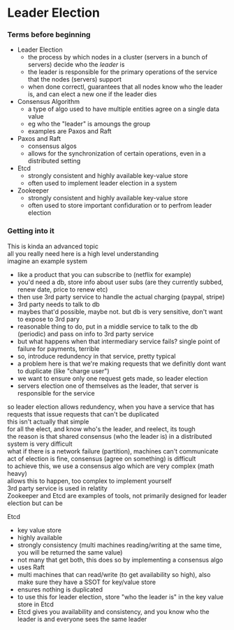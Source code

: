 # Leader Election

### Terms before beginning
- Leader Election
	- the process by which nodes in a cluster (servers in a bunch of servers) decide who the *leader* is
	- the leader is responsible for the primary operations of the service that the nodes (servers) support
	- when done correctl, guarantees that all nodes know who the leader is, and can elect a new one if the leader dies
- Consensus Algorithm
	- a type of algo used to have multiple entities agree on a single data value
	- eg who the "leader" is amoungs the group
	- examples are Paxos and Raft
- Paxos and Raft
	- consensus algos
	- allows for the synchronization of certain operations, even in a distributed setting
- Etcd
	- strongly consistent and highly available key-value store
	- often used to implement leader election in a system
- Zookeeper
	- strongly consistent and highly available key-value store
	- often used to store important confiduration or to perfrom leader election

### Getting into it
This is kinda an advanced topic \
all you really need here is a high level understanding \
imagine an example system
- like a product that you can subscribe to (netflix for example)
- you'd need a db, store info about user subs (are they currently subbed, renew date, price to renew etc)
- then use 3rd party service to handle the actual charging (paypal, stripe)
- 3rd party needs to talk to db 
- maybes that'd possible, maybe not. but db is very sensitive, don't want to expose to 3rd pary
- reasonable thing to do, put in a middle service to talk to the db (periodic) and pass on info to 3rd party service
- but what happens when that intermediary service fails? single point of failure for payments, terrible
- so, introduce redundency in that service, pretty typical
- a problem here is that we're making requests that we definitly dont want to duplicate (like "charge user")
- we want to ensure only one request gets made, so leader election
- servers election one of themselves as the leader, that server is responsible for the service

so leader election allows redundency, when you have a service that has requests that issue requests that can't be duplicated \
this isn't actually that simple \
for all the elect, and know who's the leader, and reelect, its tough \
the reason is that shared consensus (who the leader is) in a distributed system is very difficult \
what if there is a network failure (partition), machines can't communicate \
act of election is fine, consensus (agree on something) is difficult \
to achieve this, we use a consensus algo which are very complex (math heavy) \
allows this to happen, too complex to implement yourself \
3rd party service is used in relatity \
Zookeeper and Etcd are examples of tools, not primarily designed for leader election but can be 

Etcd
- key value store
- highly available
- strongly consistency (multi machines reading/writing at the same time, you will be returned the same value)
- not many that get both, this does so by implementing a consensus algo
- uses Raft
- multi machines that can read/write (to get availability so high), also make sure they have a SSOT for key/value store
- ensures nothing is duplicated
- to use this for leader election, store "who the leader is" in the key value store in Etcd
- Etcd gives you availability and consistency, and you know who the leader is and everyone sees the same leader







  



